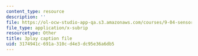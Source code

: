 ```yaml
---
content_type: resource
description: ''
file: https://ol-ocw-studio-app-qa.s3.amazonaws.com/courses/9-04-sensory-systems-fall-2013/3174941c691a310cd4e3dc95e36a6db5_qubzQvNNaLI.srt
file_type: application/x-subrip
resourcetype: Other
title: 3play caption file
uid: 3174941c-691a-310c-d4e3-dc95e36a6db5
---
```

